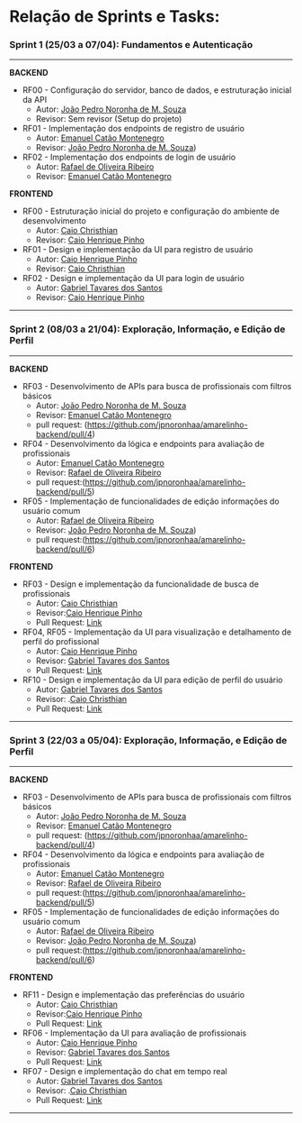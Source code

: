 # Relação de Sprints e Tasks:


### Sprint 1 (25/03 a 07/04): Fundamentos e Autenticação
---
<b>BACKEND</b>
- RF00 - Configuração do servidor, banco de dados, e estruturação inicial da API
  - Autor: [João Pedro Noronha de M. Souza](https://github.com/jpnoronhaa)
  - Revisor: Sem revisor (Setup do projeto)
- RF01 - Implementação dos endpoints de registro de usuário
  - Autor: [Emanuel Catão Montenegro](https://github.com/emanuelcatao)
  - Revisor: [João Pedro Noronha de M. Souza](https://github.com/jpnoronhaa))
- RF02 - Implementação dos endpoints de login de usuário
  - Autor: [Rafael de Oliveira Ribeiro](https://github.com/rafaeld74)
  - Revisor: [Emanuel Catão Montenegro](https://github.com/emanuelcatao)

<b>FRONTEND</b>
- RF00 - Estruturação inicial do projeto e configuração do ambiente de desenvolvimento
  - Autor: [Caio Christhian](https://github.com/CaioChristhian)
  - Revisor: [Caio Henrique Pinho](https://github.com/CaioHPS3)
- RF01 - Design e implementação da UI para registro de usuário
  - Autor: [Caio Henrique Pinho](https://github.com/CaioHPS3)
  - Revisor: [Caio Christhian](https://github.com/CaioChristhian)
- RF02 - Design e implementação da UI para login de usuário
  - Autor: [Gabriel Tavares dos Santos](https://github.com/Dev-Gabu)
  - Revisor: [Caio Henrique Pinho](https://github.com/CaioHPS3)
---

### Sprint 2 (08/03 a 21/04): Exploração, Informação, e Edição de Perfil
---
<b>BACKEND</b>
- RF03 - Desenvolvimento de APIs para busca de profissionais com filtros básicos
  - Autor: [João Pedro Noronha de M. Souza](https://github.com/jpnoronhaa)
  - Revisor: [Emanuel Catão Montenegro](https://github.com/emanuelcatao)
  - pull request: (https://github.com/jpnoronhaa/amarelinho-backend/pull/4)
- RF04 - Desenvolvimento da lógica e endpoints para avaliação de profissionais
  - Autor: [Emanuel Catão Montenegro](https://github.com/emanuelcatao)
  - Revisor: [Rafael de Oliveira Ribeiro](https://github.com/rafaeld74)
  - pull request:(https://github.com/jpnoronhaa/amarelinho-backend/pull/5)
- RF05 - Implementação de funcionalidades de edição informações do usuário comum
  - Autor: [Rafael de Oliveira Ribeiro](https://github.com/rafaeld74)
  - Revisor: [João Pedro Noronha de M. Souza](https://github.com/jpnoronhaa))
  - pull request:(https://github.com/jpnoronhaa/amarelinho-backend/pull/6)

<b>FRONTEND</b>
- RF03 - Design e implementação da funcionalidade de busca de profissionais
  - Autor: [Caio Christhian](https://github.com/CaioChristhian)
  - Revisor:[Caio Henrique Pinho](https://github.com/CaioHPS3)
  - Pull Request: [Link](https://github.com/CaioChristhian/amarelinho-mobile/commit/6c21ccd17c7d6f577bf8f107e4dd08c664ef736a)
- RF04, RF05 - Implementação da UI para visualização e detalhamento de perfil do profissional 
  - Autor: [Caio Henrique Pinho](https://github.com/CaioHPS3)
  - Revisor: [Gabriel Tavares dos Santos](https://github.com/Dev-Gabu)
  - Pull Request: [Link](https://github.com/CaioChristhian/amarelinho-mobile/commit/e4a62117911c00d084434f8ab2811546057e407a)
- RF10 - Design e implementação da UI para edição de perfil do usuário
  - Autor: [Gabriel Tavares dos Santos](https://github.com/Dev-Gabu)
  - Revisor: .[Caio Christhian](https://github.com/CaioChristhian)
  - Pull Request: [Link](https://github.com/CaioChristhian/amarelinho-mobile/commit/53077bac51bb84b8708d4102542372523226030a)
---
### Sprint 3 (22/03 a 05/04): Exploração, Informação, e Edição de Perfil
---
<b>BACKEND</b>
- RF03 - Desenvolvimento de APIs para busca de profissionais com filtros básicos
  - Autor: [João Pedro Noronha de M. Souza](https://github.com/jpnoronhaa)
  - Revisor: [Emanuel Catão Montenegro](https://github.com/emanuelcatao)
  - pull request: (https://github.com/jpnoronhaa/amarelinho-backend/pull/4)
- RF04 - Desenvolvimento da lógica e endpoints para avaliação de profissionais
  - Autor: [Emanuel Catão Montenegro](https://github.com/emanuelcatao)
  - Revisor: [Rafael de Oliveira Ribeiro](https://github.com/rafaeld74)
  - pull request:(https://github.com/jpnoronhaa/amarelinho-backend/pull/5)
- RF05 - Implementação de funcionalidades de edição informações do usuário comum
  - Autor: [Rafael de Oliveira Ribeiro](https://github.com/rafaeld74)
  - Revisor: [João Pedro Noronha de M. Souza](https://github.com/jpnoronhaa))
  - pull request:(https://github.com/jpnoronhaa/amarelinho-backend/pull/6)

<b>FRONTEND</b>
- RF11 - Design e implementação das preferências do usuário
  - Autor: [Caio Christhian](https://github.com/CaioChristhian)
  - Revisor:[Caio Henrique Pinho](https://github.com/CaioHPS3)
  - Pull Request: [Link](https://github.com/CaioChristhian/amarelinho-mobile/pull/12)
- RF06 - Implementação da UI para avaliação de profissionais 
  - Autor: [Caio Henrique Pinho](https://github.com/CaioHPS3)
  - Revisor: [Gabriel Tavares dos Santos](https://github.com/Dev-Gabu)
  - Pull Request: [Link](https://github.com/CaioChristhian/amarelinho-mobile/commit/2048241b630059dcbfce00b94eefad62d565c49a)
- RF07 - Design e implementação do chat em tempo real
  - Autor: [Gabriel Tavares dos Santos](https://github.com/Dev-Gabu)
  - Revisor: .[Caio Christhian](https://github.com/CaioChristhian)
  - Pull Request: [Link](https://github.com/CaioChristhian/amarelinho-mobile/commit/53077bac51bb84b8708d4102542372523226030a)
---

